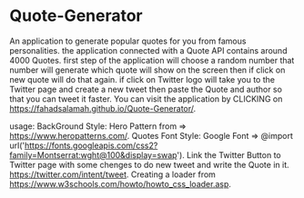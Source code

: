 # Quote-Generator

An application to generate popular quotes for you from famous personalities.
the application connected with a Quote API contains around 4000 Quotes. 
first step of the application will choose a random number that number will 
generate which quote will show on the screen then if click on new quote will do that again. 
if click on Twitter logo will take you to the Twitter page and create a new tweet 
then paste the Quote and author so that you can tweet it faster.
You can visit the application by CLICKING on https://fahadsalamah.github.io/Quote-Generator/.

usage:
BackGround Style: Hero Pattern from => https://www.heropatterns.com/.
Quotes Font Style: Google Font => @import url('https://fonts.googleapis.com/css2?family=Montserrat:wght@100&display=swap').
Link the Twitter Button to Twitter page with some chenges to do new tweet and write the Quote in it. https://twitter.com/intent/tweet.
Creating a loader from https://www.w3schools.com/howto/howto_css_loader.asp.
